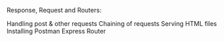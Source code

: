 Response, Request and Routers:

Handling post & other requests
Chaining of requests
Serving HTML files
Installing Postman
Express Router